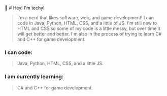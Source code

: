 :wave: # Hey! I'm techy!
> I'm a nerd that likes software, web, and game development! I can code in Java, Python, HTML, CSS, and a little of JS. I'm still new to HTML and CSS so some of my code is a little messy, but over time it will get better and better. I'm also in the process of trying to learn C# and C++ for game development.

### I can code:
> Java, Python, HTML, CSS, and a little JS.

### I am currently learning:
> C# and C++ for game development.
